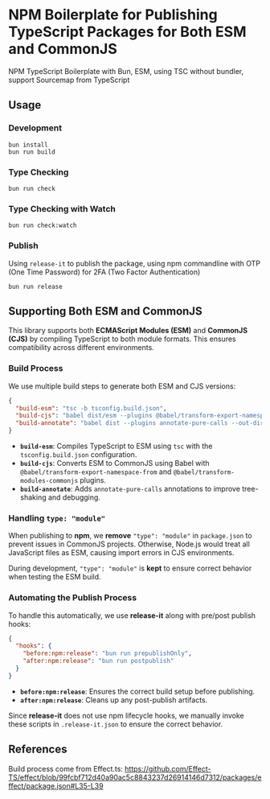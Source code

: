 # NPM Boilerplate for Publishing TypeScript Packages for Both ESM and CommonJS

NPM TypeScript Boilerplate with Bun, ESM, using TSC without bundler, support Sourcemap from TypeScript

## Usage

### Development
```
bun install
bun run build
```

### Type Checking
```
bun run check
```

### Type Checking with Watch
```
bun run check:watch
```

### Publish

Using `release-it` to publish the package, using npm commandline with OTP (One Time Password) for 2FA (Two Factor Authentication)

```
bun run release
``` 

## Supporting Both ESM and CommonJS

This library supports both **ECMAScript Modules (ESM)** and **CommonJS (CJS)** by compiling TypeScript to both module formats. This ensures compatibility across different environments.

### Build Process

We use multiple build steps to generate both ESM and CJS versions:

```json
{
  "build-esm": "tsc -b tsconfig.build.json",
  "build-cjs": "babel dist/esm --plugins @babel/transform-export-namespace-from --plugins @babel/transform-modules-commonjs --out-dir dist/cjs --source-maps",
  "build-annotate": "babel dist --plugins annotate-pure-calls --out-dir dist --source-maps"
}

```

- **`build-esm`**: Compiles TypeScript to ESM using `tsc` with the `tsconfig.build.json` configuration.
- **`build-cjs`**: Converts ESM to CommonJS using Babel with `@babel/transform-export-namespace-from` and `@babel/transform-modules-commonjs` plugins.
- **`build-annotate`**: Adds `annotate-pure-calls` annotations to improve tree-shaking and debugging.

### Handling `type: "module"`

When publishing to **npm**, we **remove** `"type": "module"` in `package.json` to prevent issues in CommonJS projects. Otherwise, Node.js would treat all JavaScript files as ESM, causing import errors in CJS environments.

During development, `"type": "module"` is **kept** to ensure correct behavior when testing the ESM build.

### Automating the Publish Process

To handle this automatically, we use **release-it** along with pre/post publish hooks:

```json
{
  "hooks": {
    "before:npm:release": "bun run prepublishOnly",
    "after:npm:release": "bun run postpublish"
  }
}

```

- **`before:npm:release`**: Ensures the correct build setup before publishing.
- **`after:npm:release`**: Cleans up any post-publish artifacts.

Since **release-it** does not use npm lifecycle hooks, we manually invoke these scripts in `.release-it.json` to ensure the correct behavior.

## References
Build process come from Effect.ts: https://github.com/Effect-TS/effect/blob/99fcbf712d40a90ac5c8843237d26914146d7312/packages/effect/package.json#L35-L39